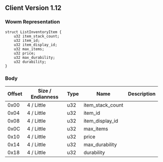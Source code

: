 ## Client Version 1.12

### Wowm Representation
```rust,ignore
struct ListInventoryItem {
    u32 item_stack_count;    
    u32 item_id;    
    u32 item_display_id;    
    u32 max_items;    
    u32 price;    
    u32 max_durability;    
    u32 durability;    
}
```
### Body
| Offset | Size / Endianness | Type | Name | Description |
| ------ | ----------------- | ---- | ---- | ----------- |
| 0x00 | 4 / Little | u32 | item_stack_count |  |
| 0x04 | 4 / Little | u32 | item_id |  |
| 0x08 | 4 / Little | u32 | item_display_id |  |
| 0x0C | 4 / Little | u32 | max_items |  |
| 0x10 | 4 / Little | u32 | price |  |
| 0x14 | 4 / Little | u32 | max_durability |  |
| 0x18 | 4 / Little | u32 | durability |  |
